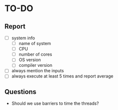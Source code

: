 # TO-DO

## Report
- [ ] system info
    - [ ] name of system
    - [ ] CPU
    - [ ] number of cores
    - [ ] OS version
    - [ ] compiler version 
- [ ] always mention the inputs
- [ ] always execute at least 5 times and report average

## Questions

- Should we use barriers to time the threads?